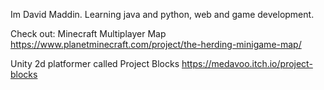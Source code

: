 Im David Maddin. 
Learning java and python, web and game development.

Check out:
Minecraft Multiplayer Map
https://www.planetminecraft.com/project/the-herding-minigame-map/

Unity 2d platformer called Project Blocks
https://medavoo.itch.io/project-blocks
